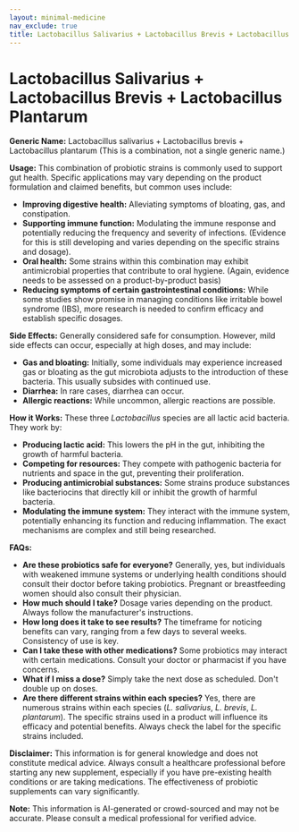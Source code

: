```yaml
---
layout: minimal-medicine
nav_exclude: true
title: Lactobacillus Salivarius + Lactobacillus Brevis + Lactobacillus Plantarum
---
```


# Lactobacillus Salivarius + Lactobacillus Brevis + Lactobacillus Plantarum

**Generic Name:**  Lactobacillus salivarius + Lactobacillus brevis + Lactobacillus plantarum (This is a combination, not a single generic name.)

**Usage:**  This combination of probiotic strains is commonly used to support gut health.  Specific applications may vary depending on the product formulation and claimed benefits, but common uses include:

* **Improving digestive health:**  Alleviating symptoms of bloating, gas, and constipation.
* **Supporting immune function:**  Modulating the immune response and potentially reducing the frequency and severity of infections.  (Evidence for this is still developing and varies depending on the specific strains and dosage).
* **Oral health:** Some strains within this combination may exhibit antimicrobial properties that contribute to oral hygiene. (Again, evidence needs to be assessed on a product-by-product basis)
* **Reducing symptoms of certain gastrointestinal conditions:**  While some studies show promise in managing conditions like irritable bowel syndrome (IBS), more research is needed to confirm efficacy and establish specific dosages.


**Side Effects:** Generally considered safe for consumption. However, mild side effects can occur, especially at high doses, and may include:

* **Gas and bloating:**  Initially, some individuals may experience increased gas or bloating as the gut microbiota adjusts to the introduction of these bacteria.  This usually subsides with continued use.
* **Diarrhea:** In rare cases, diarrhea can occur.
* **Allergic reactions:**  While uncommon, allergic reactions are possible.


**How it Works:** These three *Lactobacillus* species are all lactic acid bacteria. They work by:

* **Producing lactic acid:** This lowers the pH in the gut, inhibiting the growth of harmful bacteria.
* **Competing for resources:**  They compete with pathogenic bacteria for nutrients and space in the gut, preventing their proliferation.
* **Producing antimicrobial substances:** Some strains produce substances like bacteriocins that directly kill or inhibit the growth of harmful bacteria.
* **Modulating the immune system:** They interact with the immune system, potentially enhancing its function and reducing inflammation.  The exact mechanisms are complex and still being researched.


**FAQs:**

* **Are these probiotics safe for everyone?**  Generally, yes, but individuals with weakened immune systems or underlying health conditions should consult their doctor before taking probiotics.  Pregnant or breastfeeding women should also consult their physician.
* **How much should I take?** Dosage varies depending on the product.  Always follow the manufacturer's instructions.
* **How long does it take to see results?**  The timeframe for noticing benefits can vary, ranging from a few days to several weeks.  Consistency of use is key.
* **Can I take these with other medications?**  Some probiotics may interact with certain medications.  Consult your doctor or pharmacist if you have concerns.
* **What if I miss a dose?**  Simply take the next dose as scheduled.  Don't double up on doses.
* **Are there different strains within each species?** Yes, there are numerous strains within each species (*L. salivarius*, *L. brevis*, *L. plantarum*).  The specific strains used in a product will influence its efficacy and potential benefits.  Always check the label for the specific strains included.


**Disclaimer:** This information is for general knowledge and does not constitute medical advice.  Always consult a healthcare professional before starting any new supplement, especially if you have pre-existing health conditions or are taking medications.  The effectiveness of probiotic supplements can vary significantly.


**Note:** This information is AI-generated or crowd-sourced and may not be accurate. Please consult a medical professional for verified advice.